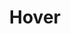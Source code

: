 ---
blog: http://hover.com/blog/
codehost: https://github.com/https://github.com/impressiver/5092952
facebook: https://facebook.com/hover
instagram: https://instagram.com/hover_domains
logohandle: hover
sort: hover
title: Hover
twitter: https://x.com/hover
website: https://www.hover.com/
---